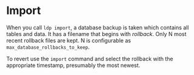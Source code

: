 <!--
id: import
tags: ''
-->

# Import

When you call `ldp import`, a database backup is taken which contains all tables and data. It has a filename that begins with _rollback_. Only N most recent rollback files are kept. N is configurable as `max_database_rollbacks_to_keep`.

To revert use the `import` command and select the rollback with the appropriate timestamp, presumably the most newest.
